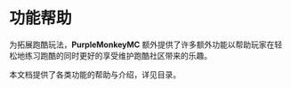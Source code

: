 # 功能帮助

为拓展跑酷玩法，**PurpleMonkeyMC** 额外提供了许多额外功能以帮助玩家在轻松地练习跑酷的同时更好的享受维护跑酷社区带来的乐趣。

本文档提供了各类功能的帮助与介绍，详见目录。
